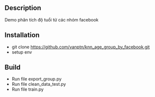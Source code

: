 ## Description

Demo phân tích độ tuổi từ các nhóm facebook 

## Installation

- git clone https://github.com/vanptn/knn_age_group_by_facebook.git
- setup env

## Build

- Run file export_group.py
- Run file clean_data_test.py
- Run file train.py
